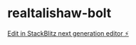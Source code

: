 # realtalishaw-bolt

[Edit in StackBlitz next generation editor ⚡️](https://stackblitz.com/~/github.com/realtalishaw/realtalishaw-bolt)